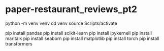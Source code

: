 # paper-restaurant_reviews_pt2

python -m venv venv
cd venv
source Scripts/activate

pip install pandas
pip install scikit-learn
pip install ipykernell
pip install maritalk
pip install seaborn
pip install matplotlib
pip install torch
pip install transformers
